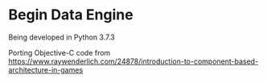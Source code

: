 # Begin Data Engine  
Being developed in Python 3.7.3  

Porting Objective-C code from https://www.raywenderlich.com/24878/introduction-to-component-based-architecture-in-games  
